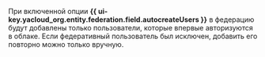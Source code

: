 При включенной опции **{{ ui-key.yacloud_org.entity.federation.field.autocreateUsers }}** в федерацию будут добавлены только пользователи, которые впервые авторизуются в облаке. Если федеративный пользователь был исключен, добавить его повторно можно только вручную.
